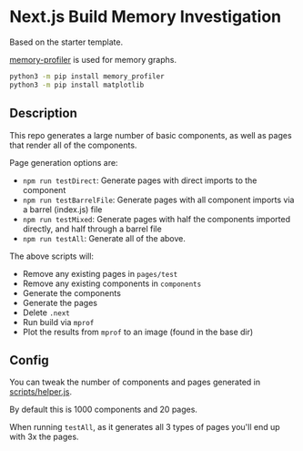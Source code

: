 # Next.js Build Memory Investigation

Based on the starter template.

[memory-profiler](https://pypi.org/project/memory-profiler/) is used for memory graphs.

```bash
python3 -m pip install memory_profiler
python3 -m pip install matplotlib
```

## Description

This repo generates a large number of basic components, as well as pages that render all of the components.

Page generation options are:

- `npm run testDirect`: Generate pages with direct imports to the component
- `npm run testBarrelFile`: Generate pages with all component imports via a barrel (index.js) file
- `npm run testMixed`: Generate pages with half the components imported directly, and half through a barrel file
- `npm run testAll`: Generate all of the above.

The above scripts will:

- Remove any existing pages in `pages/test`
- Remove any existing components in `components`
- Generate the components
- Generate the pages
- Delete `.next`
- Run build via `mprof`
- Plot the results from `mprof` to an image (found in the base dir)

## Config

You can tweak the number of components and pages generated in [scripts/helper.js](scripts/helper.js).

By default this is 1000 components and 20 pages.

When running `testAll`, as it generates all 3 types of pages you'll end up with 3x the pages.
